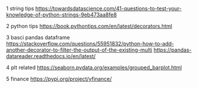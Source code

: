 1 string tips
https://towardsdatascience.com/41-questions-to-test-your-knowledge-of-python-strings-9eb473aa8fe8

2 python tips
https://book.pythontips.com/en/latest/decorators.html

3 basci pandas dataframe
https://stackoverflow.com/questions/55951832/python-how-to-add-another-decorator-to-filter-the-output-of-the-existing-multi
https://pandas-datareader.readthedocs.io/en/latest/

4 plt related
https://seaborn.pydata.org/examples/grouped_barplot.html

5 finance
https://pypi.org/project/yfinance/